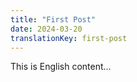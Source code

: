 ```yaml
---
title: "First Post"
date: 2024-03-20
translationKey: first-post
---
```


This is English content... 